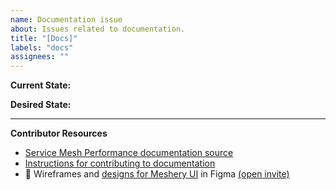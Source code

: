 ```yaml
---
name: Documentation issue
about: Issues related to documentation.
title: "[Docs]"
labels: "docs"
assignees: ""
---
```


**Current State:**

**Desired State:**

---

**Contributor Resources**

- [Service Mesh Performance documentation source](https://github.com/layer5io/service-mesh-performance/tree/master/docs)
- [Instructions for contributing to documentation](https://github.com/layer5io/service-mesh-performance/blob/master/CONTRIBUTING.md#documentation-contribution-flow)
- 🎨 Wireframes and [designs for Meshery UI](https://www.figma.com/file/SMP3zxOjZztdOLtgN4dS2W/Meshery-UI) in Figma [(open invite)](https://www.figma.com/team_invite/redeem/qJy1c95qirjgWQODApilR9)
